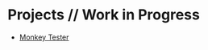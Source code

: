 # Projects // Work in Progress

- [Monkey Tester](https://github.com/andy-goryachev-oracle/Test/blob/main/src/goryachev/monkey/MonkeyTesterApp.java)